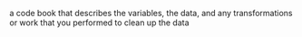 a code book that describes the variables, the data, and any transformations or work that you performed to clean up the data 

